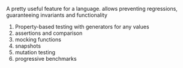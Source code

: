 A pretty useful feature for a language. allows preventing regressions,  guaranteeing invariants and functionality

1. Property-based testing with generators for any values
2. assertions and comparison
3. mocking functions
4. snapshots
5. mutation testing
6. progressive benchmarks